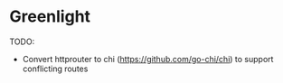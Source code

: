# Greenlight


TODO:
- Convert httprouter to chi (https://github.com/go-chi/chi) to support conflicting routes